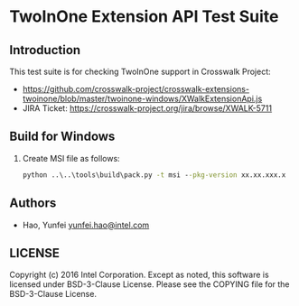 # TwoInOne Extension API Test Suite

## Introduction

This test suite is for checking TwoInOne support in Crosswalk Project:
* https://github.com/crosswalk-project/crosswalk-extensions-twoinone/blob/master/twoinone-windows/XWalkExtensionApi.js
* JIRA Ticket: https://crosswalk-project.org/jira/browse/XWALK-5711

## Build for Windows

1. Create MSI file as follows:

   ```bat
   python ..\..\tools\build\pack.py -t msi --pkg-version xx.xx.xxx.x
   ```

## Authors

* Hao, Yunfei <yunfei.hao@intel.com>

## LICENSE

Copyright (c) 2016 Intel Corporation.
Except as noted, this software is licensed under BSD-3-Clause License.
Please see the COPYING file for the BSD-3-Clause License.
